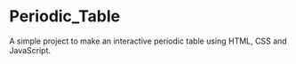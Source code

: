 # Periodic_Table
A simple project to make an interactive periodic table using HTML, CSS and JavaScript.
